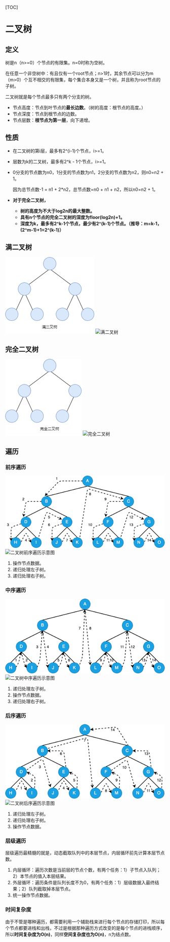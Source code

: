 [TOC]

# 二叉树

## 定义

树是n（n>=0）个节点的有限集。n=0时称为空树。

在任意一个非空树中：有且仅有一个root节点；n>1时，其余节点可以分为m（m>0）个互不相交的有限集，每个集合本身又是一个树，并且称为root节点的子树。



二叉树就是每个节点最多只有两个分支的树。

- 节点高度：节点到叶节点的**最长边数**。（树的高度：根节点的高度。）
- 节点深度：节点到根节点的边数。
- 节点层数：**根节点为第一层**，向下递增。



## 性质

- 在二叉树的第i层，最多有2^(i-1)个节点，i>=1。

- 层数为k的二叉树，最多有2^k - 1个节点，i>=1。

- 0分支的节点数为n0，1分支的节点数为n1，2分支的节点数为n2，则n0=n2 + 1。

  因为总节点数-1 = n1 + 2*n2，总节点数=n0 + n1 + n2，所以n0=n2 + 1。

- **对于完全二叉树，**

  - **树的高度为不大于log2n的最大整数。**
  - **具有n个节点的完全二叉树的深度为floor(log2n)+1。**
  - **深度为k，最多有2^k-1个节点，最少有2^(k-1)个节点。（推导：m=k-1， (2^m-1)+1=2^(k-1)）**




## 满二叉树

<img src="https://github.com/NieGuanglin/docs/blob/main/pics/data-structure/tree/bi-tree/4.满二叉树.png">

<img src="/Users/nieguanglin/docs/pics/data-structure/tree/bi-tree/4.满二叉树.png" alt="满二叉树" style="zoom:100%;" />



## 完全二叉树

<img src="https://github.com/NieGuanglin/docs/blob/main/pics/data-structure/tree/bi-tree/5.完全二叉树.png">

<img src="/Users/nieguanglin/docs/pics/data-structure/tree/bi-tree/5.完全二叉树.png" alt="完全二叉树" style="zoom:100%;" />



## 遍历

### 前序遍历

<img src="https://github.com/NieGuanglin/docs/blob/main/pics/data-structure/tree/bi-tree/1.%E4%BA%8C%E5%8F%89%E6%A0%91%E5%89%8D%E5%BA%8F%E9%81%8D%E5%8E%86%E7%A4%BA%E6%84%8F%E5%9B%BE.png">

<img src="/Users/nieguanglin/docs/pics/data-structure/tree/bi-tree/1.二叉树前序遍历示意图.png" alt="二叉树前序遍历示意图" style="zoom:100%;" />

1. 操作节点数据。
2. 递归处理左子树。
3. 递归处理右子树。

### 中序遍历

<img src="https://github.com/NieGuanglin/docs/blob/main/pics/data-structure/tree/bi-tree/2.%E4%BA%8C%E5%8F%89%E6%A0%91%E4%B8%AD%E5%BA%8F%E9%81%8D%E5%8E%86%E7%A4%BA%E6%84%8F%E5%9B%BE.png">

<img src="/Users/nieguanglin/docs/pics/data-structure/tree/bi-tree/2.二叉树中序遍历示意图.png" alt="二叉树中序遍历示意图" style="zoom:100%;" />

1. 递归处理左子树。
2. 操作节点数据。
3. 递归处理右子树。

### 后序遍历

<img src="https://github.com/NieGuanglin/docs/blob/main/pics/data-structure/tree/bi-tree/3.%E4%BA%8C%E5%8F%89%E6%A0%91%E5%90%8E%E5%BA%8F%E9%81%8D%E5%8E%86%E7%A4%BA%E6%84%8F%E5%9B%BE.png">

<img src="/Users/nieguanglin/docs/pics/data-structure/tree/bi-tree/3.二叉树后序遍历示意图.png" alt="二叉树后序遍历示意图" style="zoom:100%;" />

1. 递归处理左子树。
2. 递归处理右子树。
3. 操作节点数据。

### 层级遍历

层级遍历最精髓的就是，动态截取队列中的本层节点，内层循环前先计算本层节点数。

1. 内层循环：遍历次数是当前层的节点个数，有两个任务：1）子节点入队列；2）本节点的值入本层结果。
2. 外层循环：遍历条件是队列长度不为0，有两个任务：1）层级数据入最终结果；2）队列截取掉本层节点。
3. 统一操作节点数据。

### 时间复杂度

由于不管是哪种遍历，都需要利用一个辅助栈来进行每个节点的存储打印，所以每个节点都要进栈和出栈，不过是根据那种遍历方式改变的是每个节点的进栈顺序，所以**时间复杂度为O(n)**，同样**空间复杂度也为O(n)**，n为结点数。

